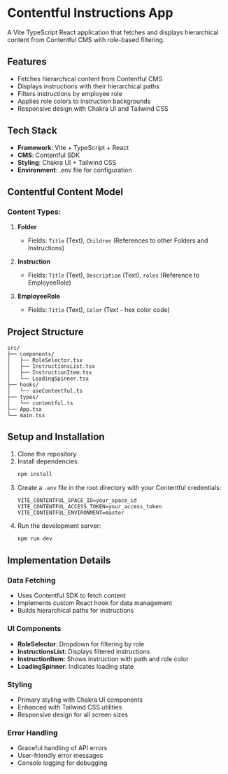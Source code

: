 # Contentful Instructions App

A Vite TypeScript React application that fetches and displays hierarchical content from Contentful CMS with role-based filtering.

## Features

- Fetches hierarchical content from Contentful CMS
- Displays instructions with their hierarchical paths
- Filters instructions by employee role
- Applies role colors to instruction backgrounds
- Responsive design with Chakra UI and Tailwind CSS

## Tech Stack

- **Framework**: Vite + TypeScript + React
- **CMS**: Contentful SDK
- **Styling**: Chakra UI + Tailwind CSS
- **Environment**: .env file for configuration

## Contentful Content Model

### Content Types:
1. **Folder**
   - Fields: `Title` (Text), `Children` (References to other Folders and Instructions)

2. **Instruction** 
   - Fields: `Title` (Text), `Description` (Text), `roles` (Reference to EmployeeRole)

3. **EmployeeRole**
   - Fields: `Title` (Text), `Color` (Text - hex color code)

## Project Structure

```
src/
├── components/
│   ├── RoleSelector.tsx
│   ├── InstructionsList.tsx
│   ├── InstructionItem.tsx
│   └── LoadingSpinner.tsx
├── hooks/
│   └── useContentful.ts
├── types/
│   └── contentful.ts
├── App.tsx
└── main.tsx
```

## Setup and Installation

1. Clone the repository
2. Install dependencies:
   ```bash
   npm install
   ```
3. Create a `.env` file in the root directory with your Contentful credentials:
   ```
   VITE_CONTENTFUL_SPACE_ID=your_space_id
   VITE_CONTENTFUL_ACCESS_TOKEN=your_access_token
   VITE_CONTENTFUL_ENVIRONMENT=master
   ```
4. Run the development server:
   ```bash
   npm run dev
   ```

## Implementation Details

### Data Fetching
- Uses Contentful SDK to fetch content
- Implements custom React hook for data management
- Builds hierarchical paths for instructions

### UI Components
- **RoleSelector**: Dropdown for filtering by role
- **InstructionsList**: Displays filtered instructions
- **InstructionItem**: Shows instruction with path and role color
- **LoadingSpinner**: Indicates loading state

### Styling
- Primary styling with Chakra UI components
- Enhanced with Tailwind CSS utilities
- Responsive design for all screen sizes

### Error Handling
- Graceful handling of API errors
- User-friendly error messages
- Console logging for debugging

